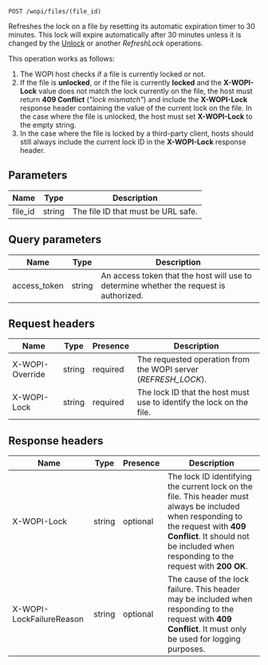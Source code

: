 `POST /wopi/files/(file_id)`

Refreshes the lock on a file by resetting its automatic expiration timer to 30 minutes. This lock will expire automatically after 30 minutes unless it is changed by the [Unlock](../Unlock/index.md) or another *RefreshLock* operations.

This operation works as follows:

1. The WOPI host checks if a file is currently locked or not.
2. If the file is **unlocked**, or if the file is currently **locked** and the **X-WOPI-Lock** value does not match the lock currently on the file, the host must return **409 Conflict** (*"lock mismatch"*) and include the **X-WOPI-Lock** response header containing the value of the current lock on the file. In the case where the file is unlocked, the host must set **X-WOPI-Lock** to the empty string.
3. In the case where the file is locked by a third-party client, hosts should still always include the current lock ID in the **X-WOPI-Lock** response header.

## Parameters

| Name     | Type   | Description                        |
| -------- | ------ | ---------------------------------- |
| file\_id | string | The file ID that must be URL safe. |

## Query parameters

| Name          | Type   | Description                                                                            |
| ------------- | ------ | -------------------------------------------------------------------------------------- |
| access\_token | string | An access token that the host will use to determine whether the request is authorized. |

## Request headers

| Name            | Type   | Presence | Description                                                          |
| --------------- | ------ | -------- | -------------------------------------------------------------------- |
| X-WOPI-Override | string | required | The requested operation from the WOPI server (*REFRESH\_LOCK*).      |
| X-WOPI-Lock     | string | required | The lock ID that the host must use to identify the lock on the file. |

## Response headers

| Name                     | Type   | Presence | Description                                                                                                                                                                                                               |
| ------------------------ | ------ | -------- | ------------------------------------------------------------------------------------------------------------------------------------------------------------------------------------------------------------------------- |
| X-WOPI-Lock              | string | optional | The lock ID identifying the current lock on the file. This header must always be included when responding to the request with **409 Conflict**. It should not be included when responding to the request with **200 OK**. |
| X-WOPI-LockFailureReason | string | optional | The cause of the lock failure. This header may be included when responding to the request with **409 Conflict**. It must only be used for logging purposes.                                                               |
